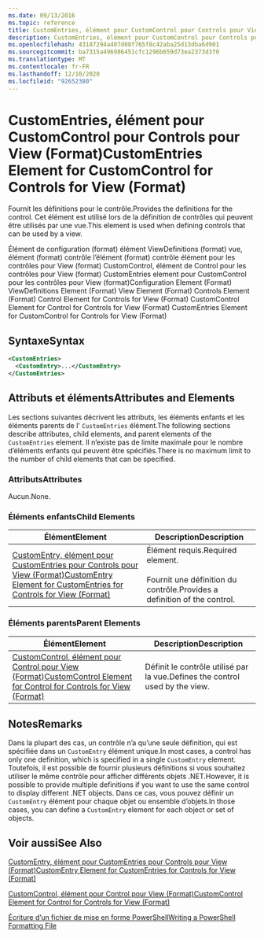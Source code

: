 ```yaml
---
ms.date: 09/13/2016
ms.topic: reference
title: CustomEntries, élément pour CustomControl pour Controls pour View (Format)
description: CustomEntries, élément pour CustomControl pour Controls pour View (Format)
ms.openlocfilehash: 43187294a407d08f765f8c42aba25d13dba6d901
ms.sourcegitcommit: ba7315a496986451cfc1296b659d73ea2373d3f0
ms.translationtype: MT
ms.contentlocale: fr-FR
ms.lasthandoff: 12/10/2020
ms.locfileid: "92652380"
---
```

# <a name="customentries-element-for-customcontrol-for-controls-for-view-format"></a><span data-ttu-id="d54d3-103">CustomEntries, élément pour CustomControl pour Controls pour View (Format)</span><span class="sxs-lookup"><span data-stu-id="d54d3-103">CustomEntries Element for CustomControl for Controls for View (Format)</span></span>

<span data-ttu-id="d54d3-104">Fournit les définitions pour le contrôle.</span><span class="sxs-lookup"><span data-stu-id="d54d3-104">Provides the definitions for the control.</span></span> <span data-ttu-id="d54d3-105">Cet élément est utilisé lors de la définition de contrôles qui peuvent être utilisés par une vue.</span><span class="sxs-lookup"><span data-stu-id="d54d3-105">This element is used when defining controls that can be used by a view.</span></span>

<span data-ttu-id="d54d3-106">Élément de configuration (format) élément ViewDefinitions (format) vue, élément (format) contrôle l’élément (format) contrôle élément pour les contrôles pour View (format) CustomControl, élément de Control pour les contrôles pour View (format) CustomEntries element pour CustomControl pour les contrôles pour View (format)</span><span class="sxs-lookup"><span data-stu-id="d54d3-106">Configuration Element (Format) ViewDefinitions Element (Format) View Element (Format) Controls Element (Format) Control Element for Controls for View (Format) CustomControl Element for Control for Controls for View (Format) CustomEntries Element for CustomControl for Controls for View (Format)</span></span>

## <a name="syntax"></a><span data-ttu-id="d54d3-107">Syntaxe</span><span class="sxs-lookup"><span data-stu-id="d54d3-107">Syntax</span></span>

```xml
<CustomEntries>
  <CustomEntry>...</CustomEntry>
</CustomEntries>
```

## <a name="attributes-and-elements"></a><span data-ttu-id="d54d3-108">Attributs et éléments</span><span class="sxs-lookup"><span data-stu-id="d54d3-108">Attributes and Elements</span></span>

<span data-ttu-id="d54d3-109">Les sections suivantes décrivent les attributs, les éléments enfants et les éléments parents de l' `CustomEntries` élément.</span><span class="sxs-lookup"><span data-stu-id="d54d3-109">The following sections describe attributes, child elements, and parent elements of the `CustomEntries` element.</span></span> <span data-ttu-id="d54d3-110">Il n’existe pas de limite maximale pour le nombre d’éléments enfants qui peuvent être spécifiés.</span><span class="sxs-lookup"><span data-stu-id="d54d3-110">There is no maximum limit to the number of child elements that can be specified.</span></span>

### <a name="attributes"></a><span data-ttu-id="d54d3-111">Attributs</span><span class="sxs-lookup"><span data-stu-id="d54d3-111">Attributes</span></span>

<span data-ttu-id="d54d3-112">Aucun.</span><span class="sxs-lookup"><span data-stu-id="d54d3-112">None.</span></span>

### <a name="child-elements"></a><span data-ttu-id="d54d3-113">Éléments enfants</span><span class="sxs-lookup"><span data-stu-id="d54d3-113">Child Elements</span></span>

|<span data-ttu-id="d54d3-114">Élément</span><span class="sxs-lookup"><span data-stu-id="d54d3-114">Element</span></span>|<span data-ttu-id="d54d3-115">Description</span><span class="sxs-lookup"><span data-stu-id="d54d3-115">Description</span></span>|
|-------------|-----------------|
|[<span data-ttu-id="d54d3-116">CustomEntry, élément pour CustomEntries pour Controls pour View (Format)</span><span class="sxs-lookup"><span data-stu-id="d54d3-116">CustomEntry Element for CustomEntries for Controls for View (Format)</span></span>](./customentry-element-for-customentries-for-controls-for-view-format.md)|<span data-ttu-id="d54d3-117">Élément requis.</span><span class="sxs-lookup"><span data-stu-id="d54d3-117">Required element.</span></span><br /><br /> <span data-ttu-id="d54d3-118">Fournit une définition du contrôle.</span><span class="sxs-lookup"><span data-stu-id="d54d3-118">Provides a definition of the control.</span></span>|

### <a name="parent-elements"></a><span data-ttu-id="d54d3-119">Éléments parents</span><span class="sxs-lookup"><span data-stu-id="d54d3-119">Parent Elements</span></span>

|<span data-ttu-id="d54d3-120">Élément</span><span class="sxs-lookup"><span data-stu-id="d54d3-120">Element</span></span>|<span data-ttu-id="d54d3-121">Description</span><span class="sxs-lookup"><span data-stu-id="d54d3-121">Description</span></span>|
|-------------|-----------------|
|[<span data-ttu-id="d54d3-122">CustomControl, élément pour Control pour View (Format)</span><span class="sxs-lookup"><span data-stu-id="d54d3-122">CustomControl Element for Control for Controls for View (Format)</span></span>](./customcontrol-element-for-control-for-controls-for-view-format.md)|<span data-ttu-id="d54d3-123">Définit le contrôle utilisé par la vue.</span><span class="sxs-lookup"><span data-stu-id="d54d3-123">Defines the control used by the view.</span></span>|

## <a name="remarks"></a><span data-ttu-id="d54d3-124">Notes</span><span class="sxs-lookup"><span data-stu-id="d54d3-124">Remarks</span></span>

<span data-ttu-id="d54d3-125">Dans la plupart des cas, un contrôle n’a qu’une seule définition, qui est spécifiée dans un `CustomEntry` élément unique.</span><span class="sxs-lookup"><span data-stu-id="d54d3-125">In most cases, a control has only one definition, which is specified in a single `CustomEntry` element.</span></span> <span data-ttu-id="d54d3-126">Toutefois, il est possible de fournir plusieurs définitions si vous souhaitez utiliser le même contrôle pour afficher différents objets .NET.</span><span class="sxs-lookup"><span data-stu-id="d54d3-126">However, it is possible to provide multiple definitions if you want to use the same control to display different .NET objects.</span></span> <span data-ttu-id="d54d3-127">Dans ce cas, vous pouvez définir un `CustomEntry` élément pour chaque objet ou ensemble d’objets.</span><span class="sxs-lookup"><span data-stu-id="d54d3-127">In those cases, you can define a `CustomEntry` element for each object or set of objects.</span></span>

## <a name="see-also"></a><span data-ttu-id="d54d3-128">Voir aussi</span><span class="sxs-lookup"><span data-stu-id="d54d3-128">See Also</span></span>

[<span data-ttu-id="d54d3-129">CustomEntry, élément pour CustomEntries pour Controls pour View (Format)</span><span class="sxs-lookup"><span data-stu-id="d54d3-129">CustomEntry Element for CustomEntries for Controls for View (Format)</span></span>](./customentry-element-for-customentries-for-controls-for-view-format.md)

[<span data-ttu-id="d54d3-130">CustomControl, élément pour Control pour View (Format)</span><span class="sxs-lookup"><span data-stu-id="d54d3-130">CustomControl Element for Control for Controls for View (Format)</span></span>](./customcontrol-element-for-control-for-controls-for-view-format.md)

[<span data-ttu-id="d54d3-131">Écriture d’un fichier de mise en forme PowerShell</span><span class="sxs-lookup"><span data-stu-id="d54d3-131">Writing a PowerShell Formatting File</span></span>](./writing-a-powershell-formatting-file.md)
